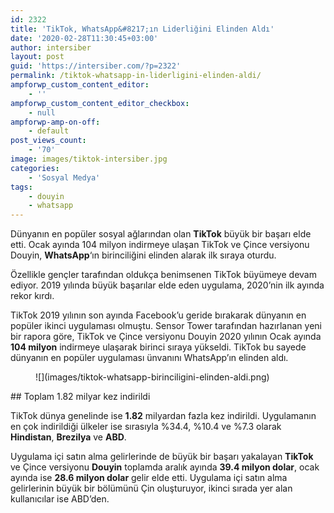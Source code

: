 ```yaml
---
id: 2322
title: 'TikTok, WhatsApp&#8217;ın Liderliğini Elinden Aldı'
date: '2020-02-28T11:30:45+03:00'
author: intersiber
layout: post
guid: 'https://intersiber.com/?p=2322'
permalink: /tiktok-whatsapp-in-liderligini-elinden-aldi/
ampforwp_custom_content_editor:
    - ''
ampforwp_custom_content_editor_checkbox:
    - null
ampforwp-amp-on-off:
    - default
post_views_count:
    - '70'
image: images/tiktok-intersiber.jpg
categories:
    - 'Sosyal Medya'
tags:
    - douyin
    - whatsapp
---
```


Dünyanın en popüler sosyal ağlarından olan **TikTok** büyük bir başarı elde etti. Ocak ayında 104 milyon indirmeye ulaşan TikTok ve Çince versiyonu Douyin, **WhatsApp**‘ın birinciliğini elinden alarak ilk sıraya oturdu.

Özellikle gençler tarafından oldukça benimsenen TikTok büyümeye devam ediyor. 2019 yılında büyük başarılar elde eden uygulama, 2020’nin ilk ayında rekor kırdı.

TikTok 2019 yılının son ayında Facebook’u geride bırakarak dünyanın en popüler ikinci uygulaması olmuştu. Sensor Tower tarafından hazırlanan yeni bir rapora göre, TikTok ve Çince versiyonu Douyin 2020 yılının Ocak ayında **104 milyon** indirmeye ulaşarak birinci sıraya yükseldi. TikTok bu sayede dünyanın en popüler uygulaması ünvanını WhatsApp’ın elinden aldı.

<figure class="wp-block-image size-large">![](images/tiktok-whatsapp-birinciligini-elinden-aldi.png)</figure>## Toplam 1.82 milyar kez indirildi

TikTok dünya genelinde ise **1.82** milyardan fazla kez indirildi. Uygulamanın en çok indirildiği ülkeler ise sırasıyla %34.4, %10.4 ve %7.3 olarak **Hindistan**, **Brezilya** ve **ABD**.

Uygulama içi satın alma gelirlerinde de büyük bir başarı yakalayan **TikTok** ve Çince versiyonu **Douyin** toplamda aralık ayında **39.4 milyon dolar**, ocak ayında ise **28.6 milyon dolar** gelir elde etti. Uygulama içi satın alma gelirlerinin büyük bir bölümünü Çin oluşturuyor, ikinci sırada yer alan kullanıcılar ise ABD’den.